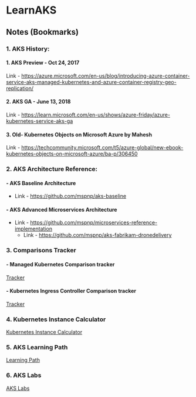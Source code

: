 # LearnAKS
## Notes (Bookmarks)
### 1. AKS History:
  #### 1. AKS Preview - Oct 24, 2017
   Link - https://azure.microsoft.com/en-us/blog/introducing-azure-container-service-aks-managed-kubernetes-and-azure-container-registry-geo-replication/
  #### 2. AKS GA - June 13, 2018
   Link - https://learn.microsoft.com/en-us/shows/azure-friday/azure-kubernetes-service-aks-ga
  #### 3. Old- Kubernetes Objects on Microsoft Azure by Mahesh
   Link - https://techcommunity.microsoft.com/t5/azure-global/new-ebook-kubernetes-objects-on-microsoft-azure/ba-p/306450

### 2. AKS Architecture Reference:
  #### - AKS Baseline Architecture
   - Link - https://github.com/mspnp/aks-baseline
  #### - AKS Advanced Microservices Architecture
   - Link - https://github.com/mspnp/microservices-reference-implementation
     - Link - https://github.com/mspnp/aks-fabrikam-dronedelivery
 
### 3. Comparisons Tracker
  #### - Managed Kubernetes Comparison tracker
  [Tracker](https://docs.google.com/spreadsheets/d/1RPpyDOLFmcgxMCpABDzrsBYWpPYCIBuvAoUQLwOGoQw/view?pli=1#gid=907731238)
  #### - Kubernetes Ingress Controller Comparison tracker
  [Tracker](https://docs.google.com/spreadsheets/d/191WWNpjJ2za6-nbG4ZoUMXMpUK8KlCIosvQB0f-oq3k/edit#gid=907731238)
### 4. Kubernetes Instance Calculator
   [Kubernetes Instance Calculator](https://learnk8s.io/kubernetes-instance-calculator)
### 5. AKS Learning Path
   [Learning Path](https://github.com/microsoft/kubernetes-learning-path)
### 6. AKS Labs
[AKS Labs](https://github.com/Gordonby/AksLabs)

